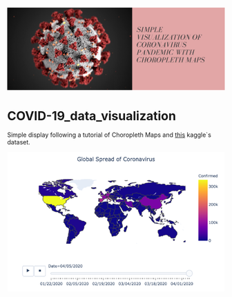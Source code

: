 ![Portada](https://github.com/agalvezcorell/COVID-19_data_visualization/blob/master/files/header.jpg)


# COVID-19_data_visualization
Simple display following a tutorial of Choropleth Maps and [this](https://www.kaggle.com/sudalairajkumar/novel-corona-virus-2019-dataset/data) kaggle`s dataset. 


![Mapa](https://github.com/agalvezcorell/COVID-19_data_visualization/blob/master/files/newplot.png)
